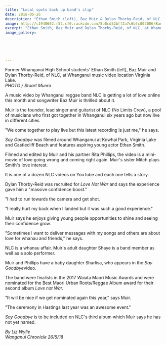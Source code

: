 ```yaml
---
title: "Local spots back up band's clip"
date: 2018-05-26
description: "Ethan Smith (left), Baz Muir & Dylan Thorby-Reid, of NLC, at Whanganui music video location Virginia Lake..."
image: http://c1940652.r52.cf0.rackcdn.com/5b0cd52bff2a7c6bfc002086/Band-NLC-ex-students-chron-26-May.jpg
excerpt: "Ethan Smith, Baz Muir and Dylan Thorby-Reid, of NLC, at Whanganui music video location Virginia Lake."
image_gallery:
    
    
    
    
    
---
```


<p><span>Former Whanganui High School students' Ethan Smith (left), Baz Muir and Dylan Thorby-Reid, of NLC, at Whanganui music video location Virginia Lake. <br /><em>PHOTO / Stuart Munro</em></span></p>
<p class="element element-paragraph">A music video by Whanganui reggae band NLC is getting a lot of love online this month and songwriter Baz Muir is thrilled about it.</p>
<p class="element element-paragraph">Muir is the founder, lead singer and guitarist of NLC (No Limits Crew), a pool of musicians who first got together in Whanganui six years ago but now live in different cities.</p>
<p class="element element-paragraph">"We come together to play live but this latest recording is just me," he says.</p>
<p class="element element-paragraph"><em>Say Goodbye</em>&nbsp;was filmed around Whanganui at Kowhai Park, Virginia Lake and Castlecliff Beach and features aspiring young actor Ethan Smith.</p>
<p class="element element-paragraph">Filmed and edited by Muir and his partner Rita Phillips, the video is a mini-movie of love going wrong and coming right again. Muir's sister Mitch plays Smith's love interest.</p>
<p class="element element-paragraph">It is one of a dozen NLC videos on YouTube and each one tells a story.</p>
<p class="element element-paragraph">Dylan Thorby-Reid was recruited for&nbsp;<em>Love Not War</em>&nbsp;and says the experience gave him a "massive confidence boost."</p>
<p class="element element-paragraph">"I had to run towards the camera and get shot.</p>
<p class="element element-paragraph">"I really hurt my back when I landed but it was such a good experience."</p>
<p class="element element-paragraph">Muir says he enjoys giving young people opportunities to shine and seeing their confidence grow.</p>
<p class="element element-paragraph">"Sometimes I want to deliver messages with my songs and others are about love for whanau and friends," he says.</p>
<p class="element element-paragraph">NLC is a whanau affair. Muir's adult daughter Shaye is a band member as well as a solo performer.</p>
<p class="element element-paragraph">Muir and Phillips have a baby daughter Sharlisa, who appears in the&nbsp;<em>Say Goodbye</em>video.</p>
<p class="element element-paragraph">The band were finalists in the 2017 Waiata Maori Music Awards and were nominated for the Best Maori Urban Roots/Reggae Album award for their second album&nbsp;<em>Love not War.</em></p>
<p class="element element-paragraph">"It will be nice if we get nominated again this year," says Muir.</p>
<p class="element element-paragraph">"The ceremony in Hastings last year was an awesome event."</p>
<p class="element element-paragraph"><em>Say Goodbye</em>&nbsp;is to be included on NLC's third album which Muir says he has not yet named.</p>
<p><em>By Liz Wylie</em><br /><em>Wanganui Chronicle 26/5/18</em></p>

